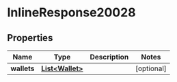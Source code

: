 
# InlineResponse20028

## Properties
Name | Type | Description | Notes
------------ | ------------- | ------------- | -------------
**wallets** | [**List&lt;Wallet&gt;**](Wallet.md) |  |  [optional]



